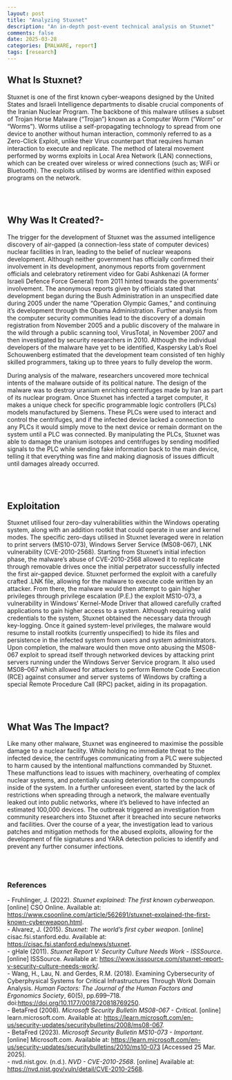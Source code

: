 ```yaml
---
layout: post
title: "Analyzing Stuxnet"
description: "An in-depth post-event technical analysis on Stuxnet"
comments: false
date: 2025-03-28
categories: [MALWARE, report]
tags: [research]
---
```


## What Is Stuxnet?
Stuxnet is one of the first known cyber-weapons designed by the United States and Israeli Intelligence departments to disable crucial components of the Iranian Nuclear Program. 
The backbone of this malware utilises a subset of Trojan Horse Malware (“Trojan”) known as a Computer Worm (“Worm” or “Worms”). Worms utilise a self-propagating technology to spread from one device to another without human interaction, commonly referred to as a Zero-Click Exploit, unlike their Virus counterpart that requires human interaction to execute and replicate. The method of lateral movement performed by worms exploits in Local Area Network (LAN) connections, which can be created over wireless or wired connections (such as; WiFi or Bluetooth). The exploits utilised by worms are identified within exposed programs on the network.

<br><br>

## Why Was It Created?-
The trigger for the development of Stuxnet was the assumed intelligence discovery of air-gapped (a connection-less state of computer devices) nuclear facilities in Iran, leading to the belief of nuclear weapons development. Although neither government has officially confirmed their involvement in its development, anonymous reports from government officials and celebratory retirement video for Gabi Ashkenazi (A former Israeli Defence Force General) from 2011 hinted towards the governments’ involvement. The anonymous reports given by officials stated that development began during the Bush Administration in an unspecified date during 2005 under the name “Operation Olympic Games,” and continuing it’s development through the Obama Administration. Further analysis from the computer security communities lead to the discovery of a domain registration from November 2005 and a public discovery of the malware in the wild through a public scanning tool, VirusTotal, in November 2007 and then investigated by security researchers in 2010. Although the individual developers of the malware have yet to be identified, Kaspersky Lab’s Roel Schouwenberg estimated that the development team consisted of ten highly skilled programmers, taking up to three years to fully develop the worm.

During analysis of the malware, researchers uncovered more technical intents of the malware outside of its political nature. The design of the malware was to destroy uranium enriching centrifuges made by Iran as part of its nuclear program. Once Stuxnet has infected a target computer, it makes a unique check for specific programmable logic controllers (PLCs) models manufactured by Siemens. These PLCs were used to interact and control the centrifuges, and if the infected device lacked a connection to any PLCs it would simply move to the next device or remain dormant on the system until a PLC was connected. By manipulating the PLCs, Stuxnet was able to damage the uranium isotopes and centrifuges by sending modified signals to the PLC while sending fake information back to the main device, telling it that everything was fine and making diagnosis of issues difficult until damages already occurred.

<br><br>

## Exploitation
Stuxnet utilised four zero-day vulnerabilities within the Windows operating system, along with an addition rootkit that could operate in user and kernel modes. The specific zero-days utilised in Stuxnet leveraged were in relation to print servers (MS10-073), Windows Server Service (MS08-067), LNK vulnerability (CVE-2010-2568). Starting from Stuxnet’s initial infection phase, the malware’s abuse of CVE-2010-2568 allowed it to replicate through removable drives once the initial perpetrator successfully infected the first air-gapped device. Stuxnet performed the exploit with a carefully crafted .LNK file, allowing for the malware to execute code written by an attacker. From there, the malware would then attempt to gain higher privileges through privilege escalation (P.E.) the exploit MS10-073, a vulnerability in Windows’ Kernel-Mode Driver that allowed carefully crafted applications to gain higher access to a system. Although requiring valid credentials to the system, Stuxnet obtained the necessary data through key-logging. Once it gained system-level privileges, the malware would resume to install rootkits (currently unspecified) to hide its files and persistence in the infected system from users and system administrators. Upon completion, the malware would then move onto abusing the MS08-067 exploit to spread itself through networked devices by attacking print servers running under the Windows Server Service program. It also used MS08–067 which allowed for attackers to perform Remote Code Execution (RCE) against consumer and server systems of Windows by crafting a special Remote Procedure Call (RPC) packet, aiding in its propagation.

<br><br>

## What Was The Impact?
Like many other malware, Stuxnet was engineered to maximise the possible damage to a nuclear facility. While holding no immediate threat to the infected device, the centrifuges communicating from a PLC were subjected to harm caused by the intentional malfunctions commanded by Stuxnet. These malfunctions lead to issues with machinery, overheating of complex nuclear systems, and potentially causing deterioration to the compounds inside of the system. In a further unforeseen event, started by the lack of restrictions when spreading through a network, the malware eventually leaked out into public networks, where it’s believed to have infected an estimated 100,000 devices. The outbreak triggered an investigation from community researchers into Stuxnet after it breached into secure networks and facilities. Over the course of a year, the investigation lead to various patches and mitigation methods for the abused exploits, allowing for the development of file signatures and YARA detection policies to identify and prevent any further consumer infections.

<br><br>

### References
\- Fruhlinger, J. (2022). _Stuxnet explained: The first known cyberweapon_. [online] CSO Online. Available at: https://www.csoonline.com/article/562691/stuxnet-explained-the-first-known-cyberweapon.html.
<br>
\- Alvarez, J. (2015). _Stuxnet: The world’s first cyber weapon_. [online] cisac.fsi.stanford.edu. Available at: https://cisac.fsi.stanford.edu/news/stuxnet.
<br>
\- gHale (2011). _Stuxnet Report V: Security Culture Needs Work - ISSSource_. [online] ISSSource. Available at: https://www.isssource.com/stuxnet-report-v-security-culture-needs-work/.
<br>
\- Wang, H., Lau, N. and Gerdes, R.M. (2018). Examining Cybersecurity of Cyberphysical Systems for Critical Infrastructures Through Work Domain Analysis. _Human Factors: The Journal of the Human Factors and Ergonomics Society_, 60(5), pp.699–718. doi:https://doi.org/10.1177/0018720818769250.
<br>
\- BetaFred (2008). _Microsoft Security Bulletin MS08-067 - Critical_. [online] learn.microsoft.com. Available at: https://learn.microsoft.com/en-us/security-updates/securitybulletins/2008/ms08-067.
<br>
\- BetaFred (2023). _Microsoft Security Bulletin MS10-073 - Important_. [online] Microsoft.com. Available at: https://learn.microsoft.com/en-us/security-updates/securitybulletins/2010/ms10-073 [Accessed 25 Mar. 2025].
<br>
\- nvd.nist.gov. (n.d.). _NVD - CVE-2010-2568_. [online] Available at: https://nvd.nist.gov/vuln/detail/CVE-2010-2568.
